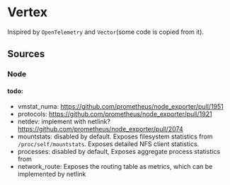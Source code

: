 # Vertex

Inspired by `OpenTelemetry` and `Vector`(some code is copied from it).

## Sources

### Node
#### todo:
- vmstat_numa: https://github.com/prometheus/node_exporter/pull/1951
- protocols: https://github.com/prometheus/node_exporter/pull/1921
- netdev: implement with netlink? https://github.com/prometheus/node_exporter/pull/2074
- mountstats: disabled by default. Exposes filesystem statistics from `/proc/self/mountstats`. Exposes detailed NFS client statistics.
- processes: disabled by default, Exposes aggregate process statistics from
- network_route: Exposes the routing table as metrics, which can be implemented by netlink